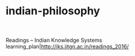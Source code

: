 # indian-philosophy<br><br>

Readings – Indian Knowledge Systems<br>learning_plan|http://iks.iitgn.ac.in/readings_2016/<br><br>
